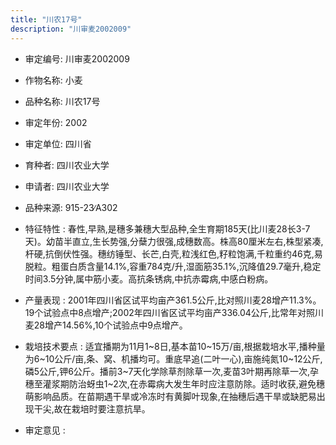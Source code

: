```yaml
---
title: "川农17号"
description: "川审麦2002009"
---
```

* 审定编号:  川审麦2002009

*  作物名称:  小麦

*  品种名称:  川农17号

*  审定年份:  2002

*  审定单位:  四川省

* 育种者:  四川农业大学

*  申请者:  四川农业大学

*  品种来源:  915-23∕A302

*  特征特性 : 
春性,早熟,是穗多兼穗大型品种,全生育期185天(比川麦28长3-7天)。幼苗半直立,生长势强,分蘖力很强,成穗数高。株高80厘米左右,株型紧凑,杆硬,抗倒伏性强。穗纺锤型、长芒,白壳,粒浅红色,籽粒饱满,千粒重约46克,易脱粒。粗蛋白质含量14.1%,容重784克/升,湿面筋35.1%,沉降值29.7毫升,稳定时间3.5分钟,属中筋小麦。高抗条锈病,中抗赤霉病,中感白粉病。
 
*  产量表现 : 
2001年四川省区试平均亩产361.5公斤,比对照川麦28增产11.3%。19个试验点中8点增产;2002年四川省区试平均亩产336.04公斤,比常年对照川麦28增产14.56%,10个试验点中9点增产。

*  栽培技术要点 : 
适宜播期为11月1~8日,基本苗10~15万/亩,根据栽培水平,播种量为6~10公斤/亩,条、窝、机播均可。重底早追(二叶一心),亩施纯氮10~12公斤,磷5公斤,钾6公斤。播前3~7天化学除草剂除草一次,麦苗3叶期再除草一次,孕穗至灌浆期防治蚜虫1~2次,在赤霉病大发生年时应注意防除。适时收获,避免穗萌影响品质。在苗期遇干旱或冷冻时有黄脚叶现象,在抽穗后遇干旱或缺肥易出现干尖,故在栽培时要注意抗旱。

*  审定意见 : 

